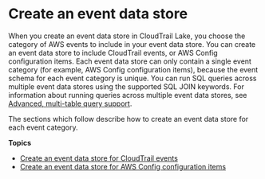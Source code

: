 # Create an event data store<a name="query-event-data-store"></a>

When you create an event data store in CloudTrail Lake, you choose the category of AWS events to include in your event data store\. You can create an event data store to include CloudTrail events, or AWS Config configuration items\. Each event data store can only contain a single event category \(for example, AWS Config configuration items\), because the event schema for each event category is unique\. You can run SQL queries across multiple event data stores using the supported SQL JOIN keywords\. For information about running queries across multiple event data stores, see [Advanced, multi\-table query support](query-limitations.md#query-advanced-multi-table)\.

The sections which follow describe how to create an event data store for each event category\.

**Topics**
+ [Create an event data store for CloudTrail events](query-event-data-store-cloudtrail.md)
+ [Create an event data store for AWS Config configuration items](query-event-data-store-config.md)